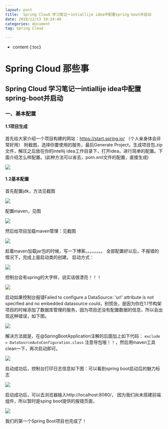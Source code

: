 ```yaml
---
layout: post
title:  Spring Cloud 学习笔记一intiallije idea中配置spring-boot并启动
date: 2018/12/13 19:24:40 
categories: document
tag: Spring Cloud

---
```


* content
{:toc}




# Spring Cloud 那些事 

## Spring Cloud 学习笔记一intiallije idea中配置spring-boot并启动

### 一、基本配置

#### 1.1项目生成

首先给大家介绍一个项目构建的网站：https://start.spring.io/
（个人亲身体会非常好用）
附截图，选择你要使用的服务，最后Generate Project，生成项目包.zip文件，解压之后放在你的intellij idea工作目录下，打开idea，进行简单的配置。下面介绍怎么样配置。(此种方法可以省去，pom.xml文件的配置，直接生成)

![](https://i.imgur.com/xFQ3jt7.png)

#### 1.2基本配置

首先配置jdk，方法见截图

![](https://i.imgur.com/2yLyYkg.png)

配置maven，见图

 ![](https://i.imgur.com/OecVk0y.png)

然后给项目加载maven管理：见截图

 ![](https://i.imgur.com/iKoGdEL.png)

趁着maven加载jar包的时候，写一下博客。。。。。。。。
全部配置好以后，不报错的情况下，完成上面启动类的创建。
启动方式：

![](https://i.imgur.com/ey1RsDs.png)

控制台会有spring的大字样，说实话很漂亮！！！

 ![](https://i.imgur.com/zcBqhfP.png)

启动如果控制台报错Failed to configure a DataSource: 'url' attribute is not specified and no embedded datasource could，别慌张，是因为你在1.1节构架项目的时候添加了数据库管理的服务，因为项目还没有配置数据的信息，所以会出现这种错误，如下图，

![](https://i.imgur.com/bAUOW6T.png)

解决方法就是，在@SpringBootApplication注解的后面加上如下代码：
`exclude = DataSourceAutoConfiguration.class`
注意导包哦！！，然后用maven工具clean一下，再次启动即可。

 ![](https://i.imgur.com/f3P60v1.png)

启动成功后，控制台打印日志信息如下图：可以看到spring boot启动后的魅力标志

 ![](https://i.imgur.com/GguAvyk.png)

启动成功后，可以去浏览器输入http://localhost:8080/， 因为我们尚未搭建前端组件，所以暂时是sping boot提供的报错页面，

 ![](https://i.imgur.com/RRsUhK0.png)

我们的第一个Spring Boot项目也完成了！


